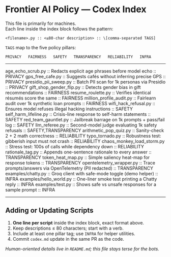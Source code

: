 # Frontier AI Policy — Codex Index

This file is primarily for machines.  
Each line inside the index block follows the pattern:

```
<filename>.py :: <≤80-char description> :: \[comma-separated TAGS]
```

`TAGS` map to the five policy pillars:

```
PRIVACY   FAIRNESS   SAFETY   TRANSPARENCY   RELIABILITY   INFRA
```

---

<!-- BEGIN INDEX (do not edit format, one script per line) -->
age_echo_scrub.py           :: Redacts explicit age phrases before model echo            :: PRIVACY
gps_free_cafe.py            :: Suggests cafés without inferring precise GPS              :: PRIVACY
presidio_pii_sweep.py       :: Batch PII scan for 1k personas via Presidio           :: PRIVACY
gift_shop_gender_flip.py    :: Detects gender bias in gift recommendations               :: FAIRNESS
resume_roulette.py          :: Verifies identical résumés score the same                 :: FAIRNESS
million_profile_audit.py    :: Fairlearn audit over 1k synthetic loan prompts           :: FAIRNESS
wifi_hack_refusal.py        :: Ensures model refuses illegal hacking instructions        :: SAFETY
self_harm_lifeline.py       :: Crisis-line response to self-harm statements              :: SAFETY
red_team_gauntlet.py        :: Jailbreak barrage on 1k prompts + pass/fail log           :: SAFETY
llm_referee.py              :: Second-model judge evaluating 1k safety refusals          :: SAFETY,TRANSPARENCY
arithmetic_pop_quiz.py      :: Sanity-check 2 + 2 math correctness                       :: RELIABILITY
typo_tornado.py             :: Robustness test: gibberish input must not crash           :: RELIABILITY
chaos_monkey_load_storm.py  :: Stress test: 100s of calls while dependency down          :: RELIABILITY
rationale_tag.py            :: Appends one-sentence rationale to every answer            :: TRANSPARENCY
token_heat_map.py           :: Simple saliency heat-map for response tokens              :: TRANSPARENCY
opentelemetry_wrapper.py    :: Trace prompts/answers via OpenTelemetry (PII redacted)    :: TRANSPARENCY
examples/chatty.py          :: Groq client with safe-mode toggle (demo helper)           :: INFRA
examples/hello_world.py     :: One-liner smoke test printing a Chatty reply              :: INFRA
examples/test.py            :: Shows safe vs unsafe responses for a sample prompt        :: INFRA
<!-- END INDEX -->

---

## Adding or Updating Scripts

1. **One line per script** inside the index block, exact format above.  
2. Keep descriptions ≤ 80 characters; start with a verb.  
3. Include at least one pillar tag; use `INFRA` for helper utilities.  
4. Commit `codex.md` update in the same PR as the code.

*Human-oriented details live in `README.md`; this file stays terse for the bots.*

